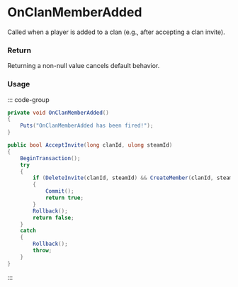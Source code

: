 # OnClanMemberAdded
<Badge type="info" text="Clan"/><Badge type="danger" text="Carbon Compatible"/><Badge type="warning" text="Oxide Compatible"/>
Called when a player is added to a clan (e.g., after accepting a clan invite).

### Return
Returning a non-null value cancels default behavior.

### Usage
::: code-group
```csharp [Example]
private void OnClanMemberAdded()
{
	Puts("OnClanMemberAdded has been fired!");
}
```
```csharp [Source — Rust.Clans.Local @ LocalClanDatabase]
public bool AcceptInvite(long clanId, ulong steamId)
{
	BeginTransaction();
	try
	{
		if (DeleteInvite(clanId, steamId) && CreateMember(clanId, steamId))
		{
			Commit();
			return true;
		}
		Rollback();
		return false;
	}
	catch
	{
		Rollback();
		throw;
	}
}

```
:::
